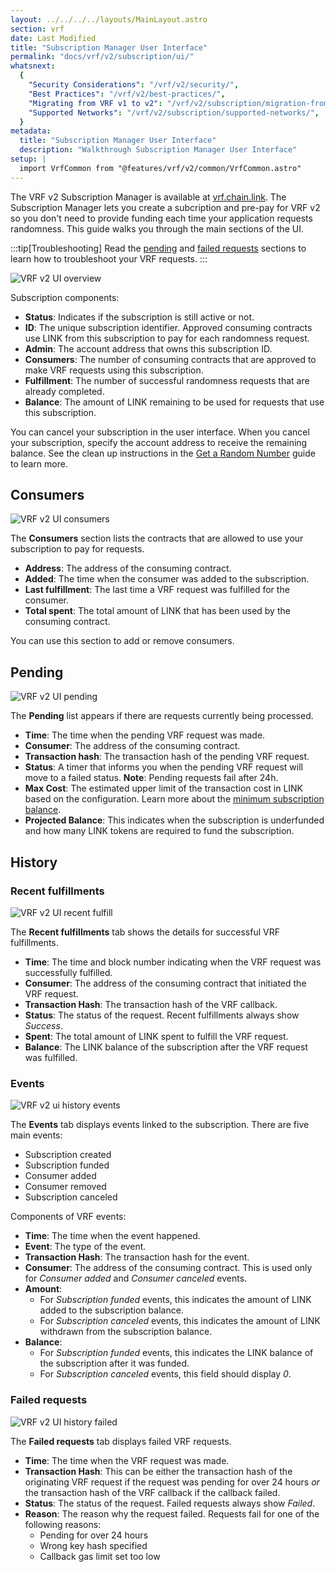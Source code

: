 ```yaml
---
layout: ../../../../layouts/MainLayout.astro
section: vrf
date: Last Modified
title: "Subscription Manager User Interface"
permalink: "docs/vrf/v2/subscription/ui/"
whatsnext:
  {
    "Security Considerations": "/vrf/v2/security/",
    "Best Practices": "/vrf/v2/best-practices/",
    "Migrating from VRF v1 to v2": "/vrf/v2/subscription/migration-from-v1/",
    "Supported Networks": "/vrf/v2/subscription/supported-networks/",
  }
metadata:
  title: "Subscription Manager User Interface"
  description: "Walkthrough Subscription Manager User Interface"
setup: |
  import VrfCommon from "@features/vrf/v2/common/VrfCommon.astro"
---
```


<VrfCommon callout="subscription"/>

The VRF v2 Subscription Manager is available at [vrf.chain.link](https://vrf.chain.link/). The Subscription Manager lets you create a subcription and pre-pay for VRF v2 so you don't need to provide funding each time your application requests randomness. This guide walks you through the main sections of the UI.

:::tip[Troubleshooting]
Read the [pending](#pending) and [failed requests](#failed-requests) sections to learn how to troubleshoot your VRF requests.
:::

![VRF v2 UI overview](/images/vrf/v2-ui-overview.png)

Subscription components:

- **Status**: Indicates if the subscription is still active or not.
- **ID**: The unique subscription identifier. Approved consuming contracts use LINK from this subscription to pay for each randomness request.
- **Admin**: The account address that owns this subscription ID.
- **Consumers**: The number of consuming contracts that are approved to make VRF requests using this subscription.
- **Fulfillment**: The number of successful randomness requests that are already completed.
- **Balance**: The amount of LINK remaining to be used for requests that use this subscription.

You can cancel your subscription in the user interface. When you cancel your subscription, specify the account address to receive the remaining balance. See the clean up instructions in the [Get a Random Number](/vrf/v2/subscription/examples/get-a-random-number/#clean-up) guide to learn more.

## Consumers

![VRF v2 UI consumers](/images/vrf/v2-ui-consumers.png)

The **Consumers** section lists the contracts that are allowed to use your subscription to pay for requests.

- **Address**: The address of the consuming contract.
- **Added**: The time when the consumer was added to the subscription.
- **Last fulfillment**: The last time a VRF request was fulfilled for the consumer.
- **Total spent**: The total amount of LINK that has been used by the consuming contract.

You can use this section to add or remove consumers.

## Pending

![VRF v2 UI pending](/images/vrf/v2-ui-pending.png)

The **Pending** list appears if there are requests currently being processed.

- **Time**: The time when the pending VRF request was made.
- **Consumer**: The address of the consuming contract.
- **Transaction hash**: The transaction hash of the pending VRF request.
- **Status**: A timer that informs you when the pending VRF request will move to a failed status. **Note**: Pending requests fail after 24h.
- **Max Cost**: The estimated upper limit of the transaction cost in LINK based on the configuration. Learn more about the [minimum subscription balance](/vrf/v2/subscription/#minimum-subscription-balance).
- **Projected Balance**: This indicates when the subscription is underfunded and how many LINK tokens are required to fund the subscription.

## History

### Recent fulfillments

![VRF v2 UI recent fulfill](/images/vrf/v2-ui-recent-fulfill.png)

The **Recent fulfillments** tab shows the details for successful VRF fulfillments.

- **Time**: The time and block number indicating when the VRF request was successfully fulfilled.
- **Consumer**: The address of the consuming contract that initiated the VRF request.
- **Transaction Hash**: The transaction hash of the VRF callback.
- **Status**: The status of the request. Recent fulfillments always show _Success_.
- **Spent**: The total amount of LINK spent to fulfill the VRF request.
- **Balance**: The LINK balance of the subscription after the VRF request was fulfilled.

### Events

![VRF v2 ui history events](/images/vrf/v2-ui-history-events.png)

The **Events** tab displays events linked to the subscription. There are five main events:

- Subscription created
- Subscription funded
- Consumer added
- Consumer removed
- Subscription canceled

Components of VRF events:

- **Time**: The time when the event happened.
- **Event**: The type of the event.
- **Transaction Hash**: The transaction hash for the event.
- **Consumer**: The address of the consuming contract. This is used only for _Consumer added_ and _Consumer canceled_ events.
- **Amount**:
  - For _Subscription funded_ events, this indicates the amount of LINK added to the subscription balance.
  - For _Subscription canceled_ events, this indicates the amount of LINK withdrawn from the subscription balance.
- **Balance**:
  - For _Subscription funded_ events, this indicates the LINK balance of the subscription after it was funded.
  - For _Subscription canceled_ events, this field should display _0_.

### Failed requests

![VRF v2 UI history failed](/images/vrf/v2-ui-history-failed.png)

The **Failed requests** tab displays failed VRF requests.

- **Time**: The time when the VRF request was made.
- **Transaction Hash**: This can be either the transaction hash of the originating VRF request if the request was pending for over 24 hours _or_ the transaction hash of the VRF callback if the callback failed.
- **Status**: The status of the request. Failed requests always show _Failed_.
- **Reason**: The reason why the request failed. Requests fail for one of the following reasons:
  - Pending for over 24 hours
  - Wrong key hash specified
  - Callback gas limit set too low
